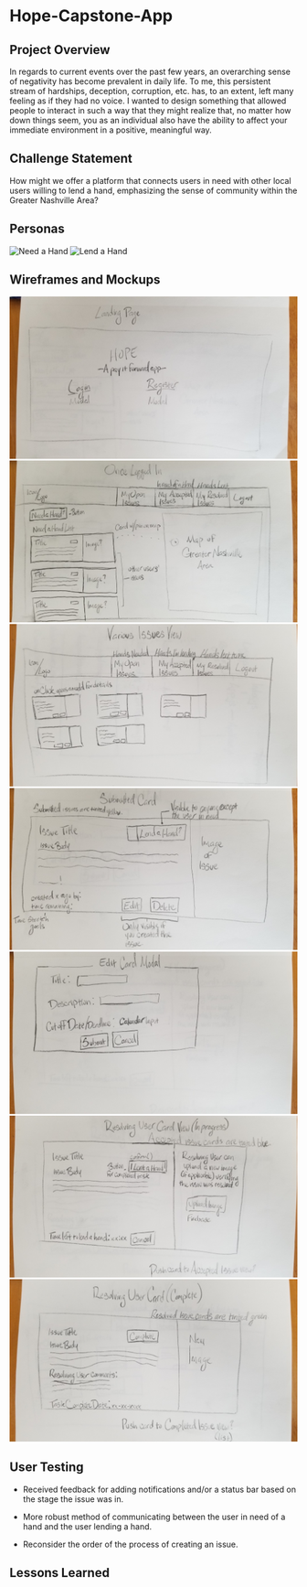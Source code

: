 # Hope-Capstone-App

## Project Overview
In regards to current events over the past few years, an overarching sense of negativity has become prevalent in daily life. To me, this persistent stream of hardships, deception, corruption, etc. has, to an extent, left many feeling as if they had no voice. I wanted to design something that allowed people to interact in such a way that they might realize that, no matter how down things seem, you as an individual also have the ability to affect your immediate environment in a positive, meaningful way.

## Challenge Statement
How might we offer a platform that connects users in need with other local users willing to lend a hand, emphasizing the sense of community within the Greater Nashville Area?

## Personas
<img src="readme-images/Person-In-Need.jpg" alt="Need a Hand">

<img src="readme-images/Person-Lending-a-Hand.jpg" alt="Lend a Hand">

## Wireframes and Mockups
<img src="readme-images/1-landing-page.jpg" alt="Mock-Up-1">
<img src="readme-images/2-home-page.jpg" alt="Mock-Up-2">
<img src="readme-images/3-active-issues-page.jpg" alt="Mock-Up-3">
<img src="readme-images/4-submitted-issue-card.jpg" alt="Mock-Up-4">
<img src="readme-images/5-edit-issue-card.jpg" alt="Mock-Up-5">
<img src="readme-images/6-in-progress-card.jpg" alt="Mock-Up-6">
<img src="readme-images/7-resolved-card.jpg" alt="Mock-Up-7">

## User Testing
+ Received feedback for adding notifications and/or a status bar based on the stage the issue was in.

+ More robust method of communicating between the user in need of a hand and the user lending a hand.

+ Reconsider the order of the process of creating an issue.

## Lessons Learned